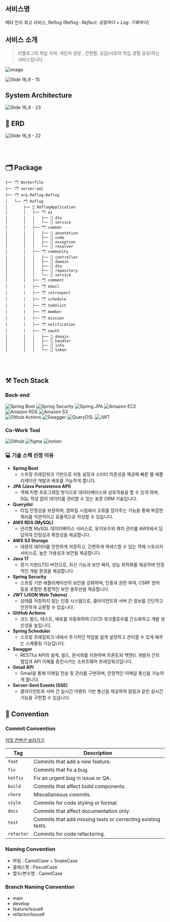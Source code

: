 ##  서비스명
메타 인지 회고 서비스, Reflog (Reflog : *Reflect: 성찰하다 + Log: 기록하다*)

## 서비스 소개
> 리플로그의 핵심 가치: 개인의 성장 , 간편함, 공감(서로의 학습 경험 공유)하는 서비스입니다.
> 
![image](https://github.com/user-attachments/assets/00cb07e2-289b-4ad2-8b1b-e7235d3cdf70)

![Slide 16_9 - 15](https://github.com/user-attachments/assets/9f133179-2b86-4e2a-b675-83f352669d23)


## System Architecture
![Slide 16_9 - 23](https://github.com/user-attachments/assets/35918f4d-472c-4c0a-98b3-ce9f49891fa9)

## 📜 ERD
![Slide 16_9 - 22](https://github.com/user-attachments/assets/67ccaed0-65fc-43b0-bf34-ab27a9ae4bea)

<br><br>
## 🗂️ Package
```
├── 🗂️ Dockerfile
├── 🗂️ server-yml
├── 🗂️ org.Reflog.Reflog
│   └── 🗂️ Reflog
│       ├── 💽 ReflogApplication
│       │   ├── 🗂️ ai
│       │   │   ├── 📂 dto
│       │   │   └── 📂 service
│       │   ├── 🗂️ common
│       │   │   ├── 📂 annotation
│       │   │   ├── 📂 code
│       │   │   ├── 📂 exception
│       │   │   └── 📂 resolver
│       │   ├── 🗂️ community
│       │   │   ├── 📂 controller
│       │   │   ├── 📂 domain
│       │   │   ├── 📂 dto
│       │   │   ├── 📂 repository
│       │   │   └── 📂 service
│       │   ├── 🗂️ comment
│       │   ├── 🗂️ email
│       │   ├── 🗂️ retrospect
│       │   ├── 🗂️ schedule
│       │   ├── 🗂️ todolist
│       │   ├── 🗂️ member
│       │   ├── 🗂️ mission
│       │   ├── 🗂️ notification
│       │   ├── 🗂️ oauth
│       │   │   ├── 📂 domain
│       │   │   ├── 📂 handler
│       │   │   ├── 📂 info
│       │   │   └── 📂 token
```
<br><br>

## ⚒️ Tech Stack
### Back-end
![Spring Boot](https://img.shields.io/badge/Spring%20Boot-%6DB33F?logo=springboot&logoColor=white)
![Spring Security](https://img.shields.io/badge/Spring%20Security-%6DB33F?logo=springsecurity&logoColor=white)
![Spring JPA](https://img.shields.io/badge/Spring%20JPA-%6DB33F?logo=&logoColor=white)
![Amazon EC2](https://img.shields.io/badge/Amazon%20EC2-FF9900?logo=amazonec2&logoColor=white)
![Amazon RDS](https://img.shields.io/badge/Amazon%20RDS-527FFF?logo=amazonRDS&logoColor=white)
![Amazon S3](https://img.shields.io/badge/Amazon%20S3-FC390E?logo=amazons3&logoColor=white) <br>
![Github Actions](https://img.shields.io/badge/Github%20Actions-2088FF?logo=githubactions&logoColor=white) ![Swagger](https://img.shields.io/badge/Swagger-85EA2D?logo=swagger&logoColor=white)
![QueryDSL](https://img.shields.io/badge/QueryDSL-00465B?logo=&logoColor=white)
![JWT](https://img.shields.io/badge/JWT-512BD4?logo=&logoColor=white) <br>

### Co-Work Tool
![Github](https://img.shields.io/badge/Github-181717?logo=github&logoColor=white)
![figma](https://img.shields.io/badge/Figma-F24E1E?logo=figma&logoColor=white)
![notion](https://img.shields.io/badge/Notion-000000?logo=notion&logoColor=white)

### 💻 기술 스택 선정 이유

- **Spring Boot**
    - 스프링 프레임워크 기반으로 자동 설정과 스타터 의존성을 제공해 빠른 웹 애플리케이션 개발과 배포를 가능하게 합니다.
- **JPA (Java Persistence API)**
    - 객체 지향 프로그래밍 방식으로 데이터베이스와 상호작용을 할 수 있게 하며, SQL 작성 없이 데이터를 관리할 수 있는 표준 ORM 기술입니다.
- **Querydsl**
    - 타입 안정성을 보장하며, 컴파일 시점에서 오류를 잡아주는 기능을 통해 복잡한 쿼리를 직관적이고 효율적으로 작성할 수 있습니다.
- **AWS RDS (MySQL)**
    - 관리형 MySQL 데이터베이스 서비스로, 유지보수와 패치 관리를 AWS에서 담당하여 안정성과 확장성을 제공합니다.
- **AWS S3 Storage**
    - 대량의 데이터를 안전하게 저장하고, 간편하게 액세스할 수 있는 객체 스토리지 서비스로, 높은 가용성과 보안을 제공합니다.
- **Java 17**
    - 장기 지원(LTS) 버전으로, 최신 기능과 보안 패치, 성능 최적화를 제공하며 안정적인 개발 환경을 제공합니다.
- **Spring Security**
    - 스프링 기반 애플리케이션의 보안을 강화하며, 인증과 권한 부여, CSRF 방어 등을 포함한 종합적인 보안 솔루션을 제공합니다.
- **JWT (JSON Web Tokens)**
    - 상태를 저장하지 않는 인증 시스템으로, 클라이언트와 서버 간 정보를 간단하고 안전하게 교환할 수 있습니다.
- **GitHub Actions**
    - 코드 빌드, 테스트, 배포를 자동화하여 CI/CD 워크플로우를 간소화하고 개발 생산성을 높입니다.
- **Spring Scheduler**
    - 스프링 프레임워크 내에서 주기적인 작업을 쉽게 설정하고 관리할 수 있게 해주는 스케줄링 기능입니다.
- **Swagger**
    - RESTful API의 설계, 빌드, 문서화를 지원하며 프론트와 백엔드 개발자 간의 협업과 API 이해를 증진시키는 소프트웨어 프레임워크입니다.
- **Gmail API**
    - Gmail을 통해 이메일 전송 및 관리를 구현하며, 안정적인 이메일 통신을 가능하게 합니다.
- **Server-Sent Events (SSE)**
    - 클라이언트와 서버 간 실시간 이벤트 기반 통신을 제공하여 알림과 같은 실시간 기능을 구현할 수 있습니다.

## 📌 Convention
### Commit Convention
[커밋 컨벤션 보러가기](https://www.notion.so/18c84ddcb3c380788631c40a9eb03b34?pvs=4)

| Tag      | Description                                         |
|----------|-----------------------------------------------------|
| `feat`   | Commits that add a new feature.                     |
| `fix`    | Commits that fix a bug.                             |
| `hotfix` | Fix an urgent bug in issue or QA.                   |
| `build`  | Commits that affect build components.               |
| `chore`  | Miscellaneous commits.                              |
| `style`  | Commits for code styling or format.                 |
| `docs`   | Commits that affect documentation only.             |
| `test`   | Commits that add missing tests or correcting existing tests. |
| `refactor`| Commits for code refactoring.                      |

### Naming Convention
- 파일 : CamelCase + SnakeCase
- 클래스명 : PascalCase
- 함수/변수명 : CamelCase

### Branch Naming Convention
- main
- develop
- feature/Issue#
- refactor/Issue#


















